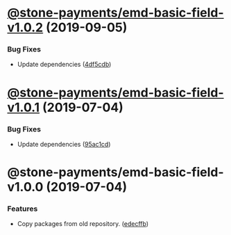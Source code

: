 # [@stone-payments/emd-basic-field-v1.0.2](https://github.com/stone-payments/emerald-web-framework/compare/@stone-payments/emd-basic-field-v1.0.1...@stone-payments/emd-basic-field-v1.0.2) (2019-09-05)


### Bug Fixes

* Update dependencies ([4df5cdb](https://github.com/stone-payments/emerald-web-framework/commit/4df5cdb))

# [@stone-payments/emd-basic-field-v1.0.1](https://github.com/stone-payments/emerald-web-framework/compare/@stone-payments/emd-basic-field-v1.0.0...@stone-payments/emd-basic-field-v1.0.1) (2019-07-04)


### Bug Fixes

* Update dependencies ([95ac1cd](https://github.com/stone-payments/emerald-web-framework/commit/95ac1cd))

# @stone-payments/emd-basic-field-v1.0.0 (2019-07-04)


### Features

* Copy packages from old repository. ([edecffb](https://github.com/stone-payments/emerald-web-framework/commit/edecffb))
